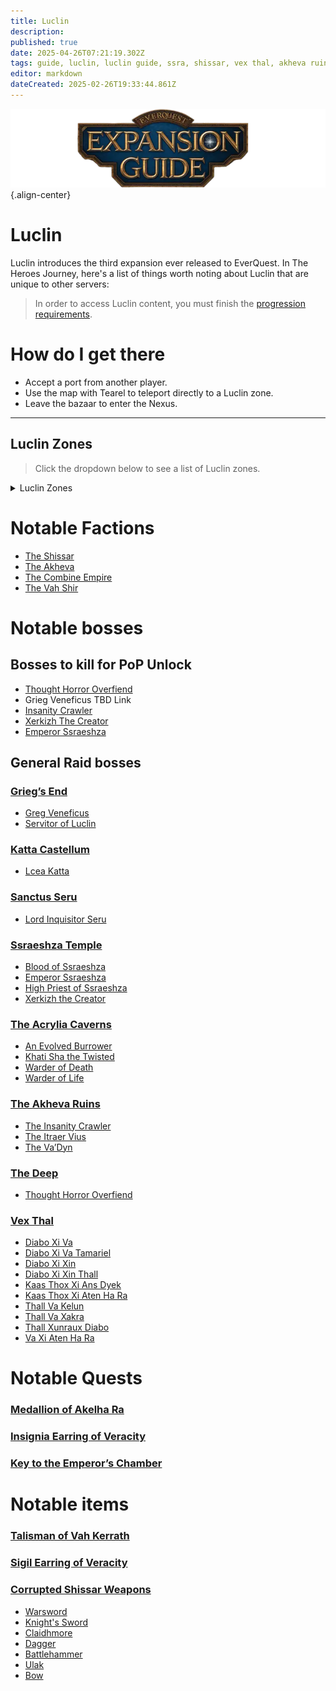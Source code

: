 ```yaml
---
title: Luclin
description: 
published: true
date: 2025-04-26T07:21:19.302Z
tags: guide, luclin, luclin guide, ssra, shissar, vex thal, akheva ruins, the deep, grieg's end
editor: markdown
dateCreated: 2025-02-26T19:33:44.861Z
---
```


![expansionguidebanner.webp](/expansionguidebanner.webp){.align-center}

# Luclin


Luclin introduces the third expansion ever released to EverQuest. In The Heroes Journey, here's a list of things worth noting about Luclin that are unique to other servers:


>In order to access Luclin content, you must finish the [progression requirements](/progression/).


# How do I get there
- Accept a port from another player.
- Use the map with Tearel to teleport directly to a Luclin zone.
- Leave the bazaar to enter the Nexus.


---
## Luclin Zones

> Click the dropdown below to see a list of Luclin zones.

<details title="Luclin zones">
  <summary> Luclin Zones </summary>
 
- **Acrylia Caverns** - AC
- **Akheva Ruins** - AR
- **Dawnshroud Peaks** - DSP
- **Echo Caverns** - EC
- **Fungus Grove** - FG
- **Grieg's End** - GE
- **Grimling Forest** - Grim
- **Hollowshade Moor** - HSM
- **Jaggedpine Forest** - JPF
- **Katta Castellum** - Katta
- **Maiden's Eye** - ME
- **Marus Seru** - MS
- **Mons Letalis** - ML
- **Netherbian Lair** - NL
- **Paludal Caverns** - PC
- **Sanctus Seru** - SS
- **Scarlet Desert** - SD
- **Shadeweaver's Thicket** - SWT
- **Shadow Haven** - SH
- **Shar Vahl** - SV
- **Ssraeshza Temple** - ST
- **Tenebrous Mountains** - TM
- **The Bazaar** - Bazaar
- **The Deep** - Deep
- **The Grey** - Grey
- **The Nexus** - Nexus
- **Twilight Sea** - TS
- **Umbral Plains** - UP
- **Vex Thal** - VT
</details>

# Notable Factions
- [The Shissar](https://www.thjdi.cc/faction/688)
- [The Akheva](https://www.thjdi.cc/faction/1521)
- [The Combine Empire](https://www.thjdi.cc/faction/268)
- [The Vah Shir](https://www.thjdi.cc/faction/180)


# Notable bosses
## Bosses to kill for PoP Unlock
- [Thought Horror Overfiend](https://www.thjdi.cc/npc/164078)
- Grieg Veneficus TBD Link
- [Insanity Crawler](https://www.thjdi.cc/npc/179180)
- [Xerkizh The Creator](https://www.thjdi.cc/npc/162190)
- [Emperor Ssraeshza](https://www.thjdi.cc/npc/162227)

## General Raid bosses

### [Grieg’s End](https://www.thjdi.cc/zone/163)
- [Greg Veneficus](https://www.thjdi.cc/npc/163097)
- [Servitor of Luclin](https://www.thjdi.cc/npc/163013)

### [Katta Castellum](https://www.thjdi.cc/zone/160)
- [Lcea Katta](https://www.thjdi.cc/npc/160375)

### [Sanctus Seru](https://www.thjdi.cc/zone/159)
- [Lord Inquisitor Seru](https://www.thjdi.cc/npc/159691)

### [Ssraeshza Temple](https://www.thjdi.cc/zone/162)
- [Blood of Ssraeshza](https://www.thjdi.cc/npc/162189)
- [Emperor Ssraeshza](https://www.thjdi.cc/npc/162227)
- [High Priest of Ssraeshza](https://www.thjdi.cc/npc/162076)
- [Xerkizh the Creator](https://www.thjdi.cc/npc/162190)

### [The Acrylia Caverns](https://www.thjdi.cc/zone/154)
- [An Evolved Burrower](https://www.thjdi.cc/npc/154142)
- [Khati Sha the Twisted](https://www.thjdi.cc/npc/154138)
- [Warder of Death](https://www.thjdi.cc/npc/154155)
- [Warder of Life](https://www.thjdi.cc/npc/154154)

### [The Akheva Ruins](https://www.thjdi.cc/zone/179)
- [The Insanity Crawler](https://www.thjdi.cc/npc/179180)
- [The Itraer Vius](https://www.thjdi.cc/npc/179037)
- [The Va’Dyn](https://www.thjdi.cc/npc/179178)

### [The Deep](https://www.thjdi.cc/zone/164)
- [Thought Horror Overfiend](https://www.thjdi.cc/npc/164078)

### [Vex Thal](https://www.thjdi.cc/zone/158)
- [Diabo Xi Va](https://www.thjdi.cc/npc/158014)
- [Diabo Xi Va Tamariel](https://www.thjdi.cc/npc/158010)
- [Diabo Xi Xin](https://www.thjdi.cc/npc/158015)
- [Diabo Xi Xin Thall](https://www.thjdi.cc/npc/158012)
- [Kaas Thox Xi Ans Dyek](https://www.thjdi.cc/npc/158013)
- [Kaas Thox Xi Aten Ha Ra](https://www.thjdi.cc/npc/158007)
- [Thall Va Kelun](https://www.thjdi.cc/npc/158008)
- [Thall Va Xakra](https://www.thjdi.cc/npc/158125)
- [Thall Xunraux Diabo](https://www.thjdi.cc/npc/158011)
- [Va Xi Aten Ha Ra](https://www.thjdi.cc/npc/158009)


# Notable Quests

### [Medallion of Akelha Ra](https://everquest.allakhazam.com/db/quest.html?quest=1583)

### [Insignia Earring of Veracity](https://everquest.allakhazam.com/db/quest.html?quest=1667)
### [Key to the Emperor’s Chamber](https://everquest.allakhazam.com/db/quest.html?quest=1999)


# Notable items
### [Talisman of Vah Kerrath](https://www.thjdi.cc/item/8364)


### [Sigil Earring of Veracity](https://www.thjdi.cc/item/29861)

### [Corrupted Shissar Weapons](https://everquest.allakhazam.com/db/quest.html?quest=1998)
- [Warsword](https://www.thjdi.cc/item/7960)
- [Knight's Sword](https://www.thjdi.cc/item/7961)
- [Claidhmore](https://www.thjdi.cc/item/7962)
- [Dagger](https://www.thjdi.cc/item/7963)
- [Battlehammer](https://www.thjdi.cc/item/7964)
- [Ulak](https://www.thjdi.cc/item/7965)
- [Bow](https://www.thjdi.cc/item/7242)
